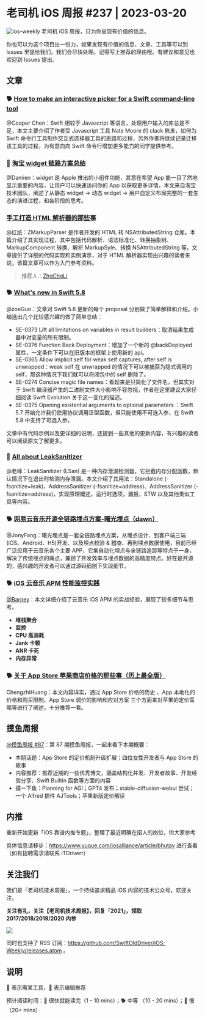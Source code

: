 # 老司机 iOS 周报 #237 | 2023-03-20

![ios-weekly](https://github.com/SwiftOldDriver/iOS-Weekly/blob/master/assets/ios-weekly.png?raw=true)
老司机 iOS 周报，只为你呈现有价值的信息。

你也可以为这个项目出一份力，如果发现有价值的信息、文章、工具等可以到 Issues 里提给我们，我们会尽快处理。记得写上推荐的理由哦。有建议和意见也欢迎到 Issues 提出。

## 文章

### 🐕 [How to make an interactive picker for a Swift command-line tool](https://www.polpiella.dev/how-to-make-an-interactive-picker-for-a-swift-command-line-tool/)

@Cooper Chen：Swift 相较于 Javascript 等语言，处理用户输入的库总是不足，本文主要介绍了作者受 Javascript 工具 Nate Moore 的 clack 启发，如何为 Swift 命令行工具制作交互式选择器工具的思路和过程，另外作者将继续记录迁移该工具的过程，为有意向向 Swift 命令行增加更多能力的同学提供参考。

### 🐎 [淘宝 widget 链路方案总结](https://mp.weixin.qq.com/s/ZSt--YspkI4GHqbGCasvLQ)

@Damien：widget 是 Apple 推出的小组件功能，其意在希望 App 能一目了然地显示重要的内容，让用户可以快速访问你的 App 以获取更多详情，本文来自淘宝技术团队，阐述了从静态 widget -> 动态 widget -> 用户自定义布局完整的一套生态的演进过程，和各阶段的思考。

### [手工打造 HTML 解析器的那些事](https://medium.com/zrealm-ios-dev/%E6%89%8B%E5%B7%A5%E6%89%93%E9%80%A0-html-%E8%A7%A3%E6%9E%90%E5%99%A8%E7%9A%84%E9%82%A3%E4%BA%9B%E4%BA%8B-2724f02f6e7)

@红纸：ZMarkupParser 是作者开发的 HTML 转 NSAttributedString 仓库。本篇介绍了其实现过程，其中包括代码解析、语法标准化、转换抽象树、MarkupComponent 转换、解析 MarkupSyle、转换 NSAttributedString 等。文章提供了详细的代码实现和实例演示，对于 HTML 解析器实现由兴趣的读者来说，该篇文章可以作为入门参考资料。

> 推荐人：[ZhgChgLi](https://github.com/zhgchgli0718)

### 🐕 [What's new in Swift 5.8](https://www.hackingwithswift.com/articles/256/whats-new-in-swift-5-8)

@zoeGuo：文章对 Swift 5.8 更新的每个 proposal 分别做了简单解释和介绍。小编选出几个比较感兴趣的做了简单总结：
- SE-0373 Lift all limitations on variables in result builders：取消结果生成器中对变量的所有限制。
- SE-0376 Function Back Deployment：增加了一个新的 @backDeployed 属性，一定条件下可以在旧版本的框架上使用新的 api。
- SE-0365 Allow implicit self for weak self captures, after self is unwrapped：weak self 在 unwrapped 的情况下可以被捕获为隐式调用的 self，那这种情况下我们就可以将闭包中的 self 删除了。
- SE-0274 Concise magic file names：看起来是只简化了文件名，但其实对于 Swift 编译器产生的二进制文件大小影响不容忽视，作者在这里建议大家仔细阅读 Swift Evolution 关于这一变化的描述。
- SE-0375 Opening existential arguments to optional parameters ：Swift 5.7 开始允许我们使用协议调用泛型函数，但只能使用不可选入参，在 Swift 5.8 中支持了可选入参。

文章中有代码示例以及更详细的说明，还提到一些其他的更新内容，有兴趣的读者可以阅读原文了解更多。

### 🐢 [All about LeakSanitizer](https://maskray.me/blog/2023-02-12-all-about-leak-sanitizer)

@老峰：LeakSanitizer (LSan) 是一种内存泄漏检测器，它拦截内存分配函数，默认情况下在退出时检测内存泄漏。本文介绍了其用法：Standalone (-fsanitize=leak)、AddressSanitizer (-fsanitize=address)、AddressSanitizer (-fsanitize=address)，实现原理概述，运行时选项，漏报，STW 以及其他类似工具等内容。

### 🐕 [网易云音乐开源全链路埋点方案-曙光埋点（dawn）](https://mp.weixin.qq.com/s/XRy4ajwAHGjOai7qERYjyw)

@JonyFang：曙光埋点是一套全链路埋点方案，从埋点设计、到客户端三端(iOS、Android、H5)开发、以及埋点校验 & 稽查、再到埋点数据使用，目前已经广泛应用于云音乐各个主要 APP，它集自动化埋点与全链路追踪等特点于一身，解决了传统埋点的痛点，兼顾了开发效率与埋点数据的高精度特点。好在是开源的，感兴趣的开发者可以通过源码细剖下实现细节。

### 🐕 [iOS 云音乐 APM 性能监控实践](https://mp.weixin.qq.com/s/nGLgQfq8k3pzxUaTZa8uNQ)

[@Barney](https://github.com/BarneyZhaoooo)：本文详细介绍了云音乐 iOS APM 的实战经验，展现了较多细节与思考。

- **堆栈聚合**
- **监控**
- **CPU 高消耗**
- **Jank 卡顿**
- **ANR 卡死**
- **内存异常**

### 🐕 [关于 App Store 苹果商店价格的那些事（历上最全版）](https://juejin.cn/post/7205562168358895671)

ChengzhiHuang：本文内容详实，通过 App Store 价格的历史 、App 本地化的价格和购买限制、App Store 调价的影响和应对方案 三个方面来对苹果的定价策略等进行了阐述，十分推荐一看。

## 摸鱼周报

[@摸鱼周报 #87](https://mp.weixin.qq.com/s/TwugmMEiGoFKYQY9euhg6Q)：第 87 期摸鱼周报，一起来看下本期概要：

* 本期话题：App Store 的定价机制升级扩展；四位女性开发者与 App Store 的故事
* 内容推荐：推荐近期的一些优秀博文，涵盖结构化并发、开发者故事、开发经验分享、Swift Builtin 函数等方面的内容
* 摸一下鱼：Planning for AGI；GPT4 发布；stable-diffusion-webui 尝试；一个 Alfred 插件 AJTools；苹果新版定价解读

## 内推

重新开始更新「iOS 靠谱内推专题」，整理了最近明确在招人的岗位，供大家参考

具体信息请移步：https://www.yuque.com/iosalliance/article/bhutav 进行查看（如有招聘需求请联系 iTDriverr）

## 关注我们

我们是「老司机技术周报」，一个持续追求精品 iOS 内容的技术公众号，欢迎关注。

**关注有礼，关注【老司机技术周报】，回复「2021」，领取 2017/2018/2019/2020 内参**

![](https://github.com/SwiftOldDriver/iOS-Weekly/blob/master/assets/qrcode_for_wechat.jpg?raw=true)

同时也支持了 RSS 订阅：https://github.com/SwiftOldDriver/iOS-Weekly/releases.atom 。

## 说明

🚧 表示需某工具，🌟 表示编辑推荐

预计阅读时间：🐎 很快就能读完（1 - 10 mins）；🐕 中等 （10 - 20 mins）；🐢 慢（20+ mins）
